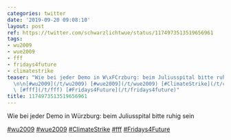 ```yaml
---
categories: twitter
date: '2019-09-20 09:08:10'
layout: post
ref: https://twitter.com/schwarzlichtwue/status/1174973513519656961
tags:
- wu2009
- wue2009
- fff
- fridays4future
- climatestrike
teaser: "Wie bei jeder Demo in W\xFCrzburg: beim Juliusspital bitte ruhig sein\n\n\
  \n\n[#wu2009](/t/wu2009) [#wue2009](/t/wue2009) [#ClimateStrike](/t/climatestrike)\
  \ [#fff](/t/fff) [#Fridays4Future](/t/fridays4future)"
title: 1174973513519656961
---
```

Wie bei jeder Demo in Würzburg: beim Juliusspital bitte ruhig sein



[#wu2009](/t/wu2009) [#wue2009](/t/wue2009) [#ClimateStrike](/t/climatestrike) [#fff](/t/fff) [#Fridays4Future](/t/fridays4future)